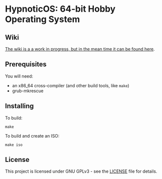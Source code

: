 # HypnoticOS: 64-bit Hobby Operating System

## Wiki

[The wiki is a a work in progress, but in the mean time it can be found here](https://github.com/hypnoticos/hypnoticos/wiki).

## Prerequisites

You will need:
* an x86_64 cross-compiler (and other build tools, like `make`)
* grub-mkrescue

## Installing

To build:
```
make
```

To build and create an ISO:
```
make iso
```

## License

This project is licensed under GNU GPLv3 - see the [LICENSE](LICENSE) file for details.
